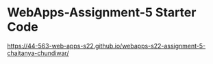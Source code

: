 # WebApps-Assignment-5 Starter Code
https://44-563-web-apps-s22.github.io/webapps-s22-assignment-5-chaitanya-chundiwar/
